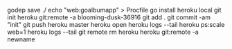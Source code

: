godep save ./
echo "web:goalbumapp" > Procfile
go install
heroku local
git init
heroku git:remote -a blooming-dusk-36916
git add .
git commit -am "init"
git push heroku master
heroku open
heroku logs --tail
heroku ps:scale web=1
heroku logs --tail
git remote rm heroku
heroku git:remote -a newname 
